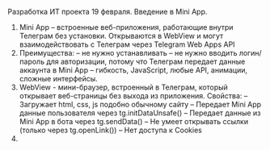 Разработка ИТ проекта 19 февраля. Введение в Mini App.

1) Mini App – встроенные веб-приложения, работающие внутри Телеграм без установки. Открываются в WebView
и могут взаимодействовать с Телеграм через Telegram Web Apps API
2) Преимущества:
– не нужно устанавливать
– не нужно вводить логин/пароль для авторизации, потому что Телеграм передает данные аккаунта в Mini App
– гибкость, JavaScript, любые API, анимации, сложные интерфейсы. 
3) WebView - мини-браузер, встроенный в Телеграм, который открывает веб-страницы без выхода из приложения.
Свойства:
– Загружает html, css, js подобно обычному сайту
– Передает Mini App данные пользователя через tg.initDataUnsafe()
– Передает данные из Mini App в бота через tg.sendData()
– Не умеет открывать ссылки (только через tg.openLink())
– Нет доступа к Cookies
4) 